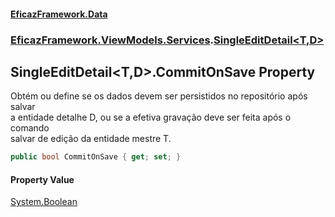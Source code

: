 #### [EficazFramework.Data](EficazFrameworkData.md 'EficazFramework Data')
### [EficazFramework.ViewModels.Services](EficazFrameworkData.md#EficazFramework_ViewModels_Services 'EficazFramework.ViewModels.Services').[SingleEditDetail&lt;T,D&gt;](SingleEditDetail_T_D_.md 'EficazFramework.ViewModels.Services.SingleEditDetail&lt;T,D&gt;')
## SingleEditDetail&lt;T,D&gt;.CommitOnSave Property
Obtém ou define se os dados devem ser persistidos no repositório após salvar  
a entidade detalhe D, ou se a efetiva gravação deve ser feita após o comando  
salvar de edição da entidade mestre T.  
```csharp
public bool CommitOnSave { get; set; }
```
#### Property Value
[System.Boolean](https://docs.microsoft.com/en-us/dotnet/api/System.Boolean 'System.Boolean')

